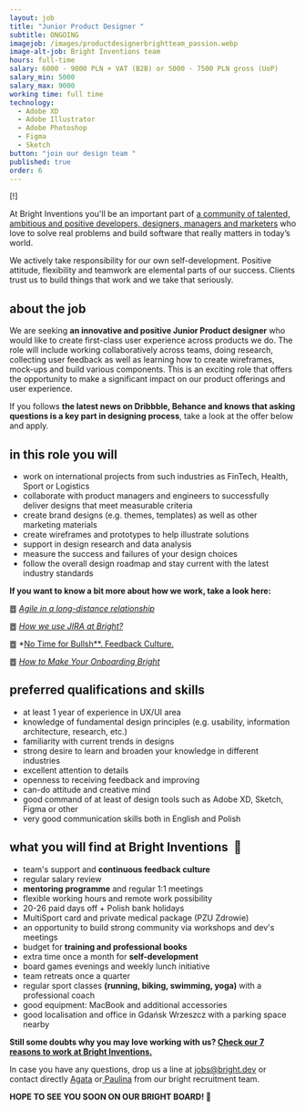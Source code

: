 ```yaml
---
layout: job
title: "Junior Product Designer "
subtitle: ONGOING
imagejob: /images/productdesignerbrightteam_passion.webp
image-alt-job: Bright Inventions team
hours: full-time
salary: 6000 - 9000 PLN + VAT (B2B) or 5000 - 7500 PLN gross (UoP)
salary_min: 5000
salary_max: 9000
working time: full time
technology:
  - Adobe XD
  - Adobe Illustrator 
  - Adobe Photoshop 
  - Figma
  - Sketch
button: "join our design team "
published: true
order: 6
---
```

[!]

At Bright Inventions you'll be an important part of [a community of talented, ambitious and positive developers, designers, managers and marketers](https://brightinventions.pl/about-us/team/) who love to solve real problems and build software that really matters in today’s world.

We actively take responsibility for our own self-development. Positive attitude, flexibility and teamwork are elemental parts of our success. Clients trust us to build things that work and we take that seriously.

## about the job

We are seeking **an innovative and positive Junior Product designer** who would like to create first-class user experience across products we do. The role will include working collaboratively across teams, doing research, collecting user feedback as well as learning how to create wireframes, mock-ups and build various components. This is an exciting role that offers the opportunity to make a significant impact on our product offerings and user experience.   

If you follows **the latest news on Dribbble, Behance and knows that asking questions is a key part in designing process**, take a look at the offer below and apply. 

## in this role you will

* work on international projects from such industries as FinTech, Health, Sport or Logistics 
* collaborate with product managers and engineers to successfully deliver designs that meet measurable criteria
* create brand designs (e.g. themes, templates) as well as other marketing materials 
* create wireframes and prototypes to help illustrate solutions
* support in design research and data analysis
* measure the success and failures of your design choices
* follow the overall design roadmap and stay current with the latest industry standards

**If you want to know a bit more about how we work, take a look here:**

䷉ *[Agile in a long-distance relationship](https://brightinventions.pl/blog/agile-in-a-long-distance-relationship/)*

䷉ *[How we use JIRA at Bright?](https://brightinventions.pl/blog/how-we-use-jira-at-bright/)*

䷉ *[No Time for Bullsh\*\*. Feedback Culture.](https://brightinventions.pl/blog/no-time-for-bullshit-feedback-culture/)

䷉ *[How to Make Your Onboarding Bright](https://brightinventions.pl/blog/how-to-make-your-onboarding-bright/)*

## preferred qualifications and skills

* at least 1 year of experience in UX/UI area 
* knowledge of fundamental design principles (e.g. usability, information architecture, research, etc.)
* familiarity with current trends in designs 
* strong desire to learn and broaden your knowledge in different industries 
* excellent attention to details
* openness to receiving feedback and improving 
* can-do attitude and creative mind 
* good command of at least of design tools such as Adobe XD, Sketch, Figma or other
* very good communication skills both in English and Polish

## **what you will find at Bright Inventions**  🧡

* team's support and **continuous feedback culture**
* regular salary review
* **mentoring programme** and regular 1:1 meetings
* flexible working hours and remote work possibility
* 20-26 paid days off + Polish bank holidays
* MultiSport card and private medical package (PZU Zdrowie)
* an opportunity to build strong community via workshops and dev's meetings 
* budget for **training and professional books**
* extra time once a month for **self-development**
* board games evenings and weekly lunch initiative
* team retreats once a quarter
* regular sport classes **(running, biking, swimming, yoga)** with a professional coach
* good equipment: MacBook and additional accessories
* good localisation and office in Gdańsk Wrzeszcz with a parking space nearby

**Still some doubts why you may love working with us? [Check our 7 reasons to work at Bright Inventions.](https://brightinventions.pl/blog/reasons-to-join-bright/)**

In case you have any questions, drop us a line at jobs@bright.dev or contact directly [Agata](https://www.linkedin.com/in/agatamietli%C5%84ska/) or[ Paulina](https://www.linkedin.com/in/paulina-trendel-666281175/) from our bright recruitment team. 

**HOPE TO SEE YOU SOON ON OUR BRIGHT BOARD! 🙂**
